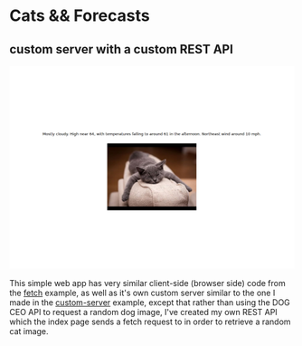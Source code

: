 # Cats && Forecasts
## custom server with a custom REST API

![screenshot](screenshot.png)

This simple web app has very similar client-side (browser side) code from the [fetch](https://github.com/net-art-uchicago/web-app-demos/tree/fetch) example, as well as it's own custom server similar to the one I made in the [custom-server](https://github.com/net-art-uchicago/web-app-demos/tree/custom-server) example, except that rather than using the DOG CEO API to request a random dog image, I've created my own REST API which the index page sends a fetch request to in order to retrieve a random cat image.
